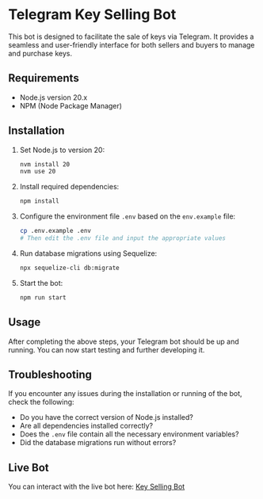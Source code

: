 
# Telegram Key Selling Bot

This bot is designed to facilitate the sale of keys via Telegram. It provides a seamless and user-friendly interface for both sellers and buyers to manage and purchase keys.

## Requirements

- Node.js version 20.x
- NPM (Node Package Manager)

## Installation

1. Set Node.js to version 20:
   ```bash
   nvm install 20
   nvm use 20
   ```

2. Install required dependencies:
   ```bash
   npm install
   ```

3. Configure the environment file `.env` based on the `env.example` file:
   ```bash
   cp .env.example .env
   # Then edit the .env file and input the appropriate values
   ```

4. Run database migrations using Sequelize:
   ```bash
   npx sequelize-cli db:migrate
   ```

5. Start the bot:
   ```bash
   npm run start
   ```

## Usage

After completing the above steps, your Telegram bot should be up and running. You can now start testing and further developing it.

## Troubleshooting

If you encounter any issues during the installation or running of the bot, check the following:

- Do you have the correct version of Node.js installed?
- Are all dependencies installed correctly?
- Does the `.env` file contain all the necessary environment variables?
- Did the database migrations run without errors?

## Live Bot

You can interact with the live bot here: [Key Selling Bot](https://t.me/key_selling_bot)
